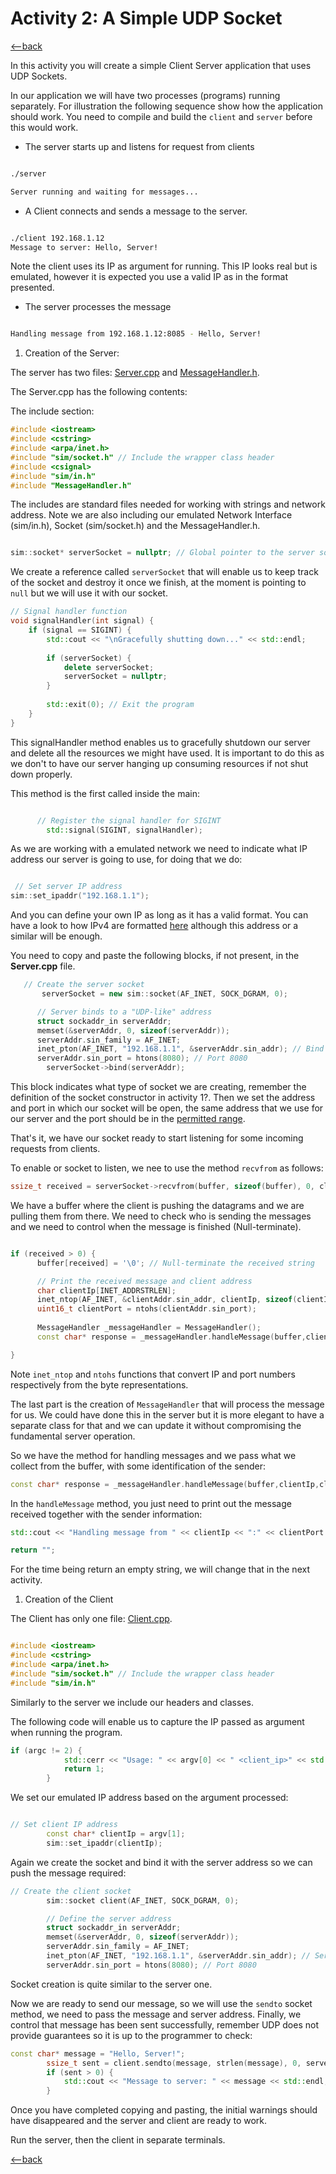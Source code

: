 # Activity 2: A Simple UDP Socket

[<--back](./README.md)

In this activity you will create a simple Client Server application that uses UDP Sockets.

In our application we will have two processes (programs) running separately. For illustration the following sequence show how the application should work. You need to compile and build the ``client`` and ``server`` before this would work.

* The server starts up and listens for request from clients

```bash

./server

Server running and waiting for messages...

```

* A Client connects and sends a message to the server.

```bash

./client 192.168.1.12
Message to server: Hello, Server!

```
Note the client uses its IP as argument for running. This IP looks real but is emulated, however it is expected you use a valid IP as in the format presented.


* The server processes the message

```bash

Handling message from 192.168.1.12:8085 - Hello, Server!

```

1) Creation of the Server:

The server has two files:  [Server.cpp](./src/Server.cpp) and [MessageHandler.h](./src/MessageHandler.h).

The Server.cpp has the following contents:

The include section:

```cpp
#include <iostream>
#include <cstring>
#include <arpa/inet.h>
#include "sim/socket.h" // Include the wrapper class header
#include <csignal>
#include "sim/in.h"
#include "MessageHandler.h" 

```

The includes are standard files needed for working with strings and network address. Note we are also including our emulated Network Interface (sim/in.h), Socket (sim/socket.h) and the MessageHandler.h.

```cpp

sim::socket* serverSocket = nullptr; // Global pointer to the server socket
```

We create a reference called ``serverSocket`` that will enable us to keep track of the socket and destroy it once we finish, at the moment is pointing to ``null`` but we will use it with our socket.

```cpp
// Signal handler function
void signalHandler(int signal) {
    if (signal == SIGINT) {
        std::cout << "\nGracefully shutting down..." << std::endl;
        
        if (serverSocket) {
            delete serverSocket;
            serverSocket = nullptr;
        }
        
        std::exit(0); // Exit the program
    }
}

```

This signalHandler method enables us to gracefully shutdown our server and delete all the resources we might have used. It is important to do this as we don't to have our server hanging up consuming resources if not shut down properly.

This method is the first called inside the main:


```cpp

      // Register the signal handler for SIGINT
        std::signal(SIGINT, signalHandler);

```

As we are working with a emulated network we need to indicate what IP address our server is going to use, for doing that we do: 

```cpp

 // Set server IP address
sim::set_ipaddr("192.168.1.1");

```

And you can define your own IP as long as it has a valid format. You can have a look to how IPv4 are formatted [here](https://en.wikipedia.org/wiki/IPv4) although this address or a similar will be enough.

You need to copy and paste the following blocks, if not present, in the **Server.cpp** file.

```cpp
   // Create the server socket
       serverSocket = new sim::socket(AF_INET, SOCK_DGRAM, 0);

      // Server binds to a "UDP-like" address
      struct sockaddr_in serverAddr;
      memset(&serverAddr, 0, sizeof(serverAddr));
      serverAddr.sin_family = AF_INET;
      inet_pton(AF_INET, "192.168.1.1", &serverAddr.sin_addr); // Bind to localhost
      serverAddr.sin_port = htons(8080); // Port 8080
        serverSocket->bind(serverAddr);

```

This block indicates what type of socket we are creating, remember the definition of the socket constructor in activity 1?. Then we set the address and port in which our socket will be open, the same address that we use for our server and the port should be in the [permitted range](https://en.wikipedia.org/wiki/List_of_TCP_and_UDP_port_numbers).

That's it, we have our socket ready to start listening for some incoming requests from clients.

To enable or socket to listen, we nee to use the method ``recvfrom`` as follows:


```cpp
ssize_t received = serverSocket->recvfrom(buffer, sizeof(buffer), 0, clientAddr);

```

We have a buffer where the client is pushing the datagrams and we are pulling them from there. We need to check who is sending the messages and we need to control when the message is finished (Null-terminate).

```cpp

if (received > 0) {
      buffer[received] = '\0'; // Null-terminate the received string

      // Print the received message and client address
      char clientIp[INET_ADDRSTRLEN];
      inet_ntop(AF_INET, &clientAddr.sin_addr, clientIp, sizeof(clientIp));
      uint16_t clientPort = ntohs(clientAddr.sin_port);
               
      MessageHandler _messageHandler = MessageHandler();
      const char* response = _messageHandler.handleMessage(buffer,clientIp,clientPort);

}

```

Note  ``inet_ntop`` and ``ntohs`` functions that convert IP and port numbers respectively from the byte representations. 

The last part is the creation of ``MessageHandler`` that will process the message for us. We could have done this in the server but it is more elegant to have a separate class for that and we can update it without compromising the fundamental server operation.

So we have the method for handling messages and we pass what we collect from the buffer, with some identification of the sender:

```cpp
const char* response = _messageHandler.handleMessage(buffer,clientIp,clientPort);
```

In the ``handleMessage`` method, you just need to print out the message received together with the sender information:

```cpp
std::cout << "Handling message from " << clientIp << ":" << clientPort << " - " << message << std::endl;

return "";

```

For the time being return an empty string, we will change that in the next activity.



1) Creation of the Client

The Client has only one file:  [Client.cpp](./src/Client.cpp).

```cpp

#include <iostream>
#include <cstring>
#include <arpa/inet.h>
#include "sim/socket.h" // Include the wrapper class header
#include "sim/in.h"

```

Similarly to the server we include our headers and classes.

The following code will enable us to capture the IP passed as argument when running the program.

```cpp
if (argc != 2) {
            std::cerr << "Usage: " << argv[0] << " <client_ip>" << std::endl;
            return 1;
        }

```

We set our emulated IP address based on the argument processed:

```cpp

// Set client IP address
        const char* clientIp = argv[1];
        sim::set_ipaddr(clientIp);

```

Again we create the socket and bind it with the server address so we can push the message required:

```cpp
// Create the client socket
        sim::socket client(AF_INET, SOCK_DGRAM, 0);

        // Define the server address
        struct sockaddr_in serverAddr;
        memset(&serverAddr, 0, sizeof(serverAddr));
        serverAddr.sin_family = AF_INET;
        inet_pton(AF_INET, "192.168.1.1", &serverAddr.sin_addr); // Server is on localhost
        serverAddr.sin_port = htons(8080); // Port 8080
```

Socket creation is quite similar to the server one.

Now we are ready to send our message, so we will use the ``sendto`` socket method, we need to pass the message and server address.
Finally, we control that message has been sent successfully, remember UDP does not provide guarantees so it is up to the programmer to check:


```cpp
const char* message = "Hello, Server!";
        ssize_t sent = client.sendto(message, strlen(message), 0, serverAddr);
        if (sent > 0) {
            std::cout << "Message to server: " << message << std::endl;
        }
```


Once you have completed copying and pasting, the initial warnings should have disappeared and the server and client are ready to work.

Run the server, then the client in separate terminals. 


[<--back](./README.md)